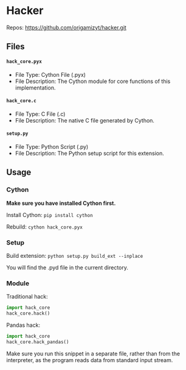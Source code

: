 # Hacker
Repos: https://github.com/origamizyt/hacker.git

## Files

#### `hack_core.pyx`
- File Type: Cython File (.pyx)
- File Description: The Cython module for core functions of this implementation.

#### `hack_core.c`
- File Type: C File (.c)
- File Description: The native C file generated by Cython.

#### `setup.py`
- File Type: Python Script (.py)
- File Description: The Python setup script for this extension.

## Usage

### Cython
**Make sure you have installed Cython first.**

Install Cython: `pip install cython`

Rebuild: `cython hack_core.pyx`

### Setup
Build extension: `python setup.py build_ext --inplace`

You will find the .pyd file in the current directory.

### Module
Traditional hack:
```py
import hack_core
hack_core.hack()
```

Pandas hack:
```py
import hack_core
hack_core.hack_pandas()
```

Make sure you run this snippet in a separate file, rather than from the interpreter,
as the program reads data from standard input stream.
